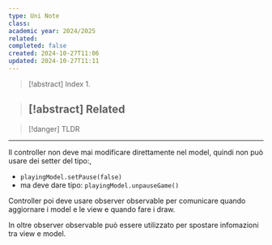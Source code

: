 ```yaml
---
type: Uni Note
class: 
academic year: 2024/2025
related: 
completed: false
created: 2024-10-27T11:06
updated: 2024-10-27T11:11
---
```

>[!abstract] Index
>1. 

>[!abstract] Related
>- 

>[!danger] TLDR

---

Il controller non deve mai modificare direttamente nel model, quindi non può usare dei setter del tipo:, 
- `playingModel.setPause(false)`
- ma deve dare tipo: `playingModel.unpauseGame()`

Controller poi deve usare observer observable per comunicare quando aggiornare i model e le view e quando fare i draw.

In oltre observer observable può essere utilizzato per spostare infomazioni tra view e model.

